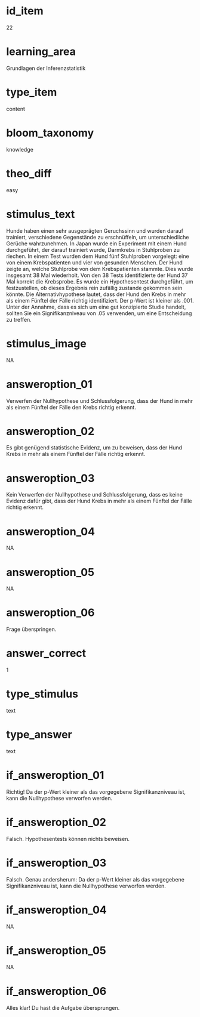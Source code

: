 # id_item
22

# learning_area
Grundlagen der Inferenzstatistik

# type_item
content

# bloom_taxonomy
knowledge

# theo_diff
easy

# stimulus_text
Hunde haben einen sehr ausgeprägten Geruchssinn und wurden darauf trainiert, verschiedene Gegenstände zu erschnüffeln, um unterschiedliche Gerüche wahrzunehmen. In Japan wurde ein Experiment mit einem Hund durchgeführt, der darauf trainiert wurde, Darmkrebs in Stuhlproben zu riechen. In einem Test wurden dem Hund fünf Stuhlproben vorgelegt: eine von einem Krebspatienten und vier von gesunden Menschen. Der Hund zeigte an, welche Stuhlprobe von dem Krebspatienten stammte. Dies wurde insgesamt 38 Mal wiederholt. Von den 38 Tests identifizierte der Hund 37 Mal korrekt die Krebsprobe. Es wurde ein Hypothesentest durchgeführt, um festzustellen, ob dieses Ergebnis rein zufällig zustande gekommen sein könnte. Die Alternativhypothese lautet, dass der Hund den Krebs in mehr als einem Fünftel der Fälle richtig identifiziert. Der p-Wert ist kleiner als .001. Unter der Annahme, dass es sich um eine gut konzipierte Studie handelt, sollten Sie ein Signifikanzniveau von .05 verwenden, um eine Entscheidung zu treffen.

# stimulus_image
NA

# answeroption_01
Verwerfen der Nullhypothese und Schlussfolgerung, dass der Hund in mehr als einem Fünftel der Fälle den Krebs richtig erkennt.

# answeroption_02
Es gibt genügend statistische Evidenz, um zu beweisen, dass der Hund Krebs in mehr als einem Fünftel der Fälle richtig erkennt.

# answeroption_03
Kein Verwerfen der Nullhypothese und Schlussfolgerung, dass es keine Evidenz dafür gibt, dass der Hund Krebs in mehr als einem Fünftel der Fälle richtig erkennt.

# answeroption_04
NA

# answeroption_05
NA

# answeroption_06
Frage überspringen.

# answer_correct
1

# type_stimulus
text

# type_answer
text

# if_answeroption_01
Richtig! Da der p-Wert kleiner als das vorgegebene Signifikanzniveau ist, kann die Nullhypothese verworfen werden.

# if_answeroption_02
Falsch. Hypothesentests können nichts beweisen.

# if_answeroption_03
Falsch. Genau andersherum: Da der p-Wert kleiner als das vorgegebene Signifikanzniveau ist, kann die Nullhypothese verworfen werden.

# if_answeroption_04
NA

# if_answeroption_05
NA

# if_answeroption_06
Alles klar! Du hast die Aufgabe übersprungen.

